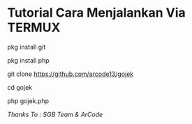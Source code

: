 # Tutorial Cara Menjalankan Via TERMUX

pkg install git

pkg install php

git clone https://github.com/arcode13/gojek

cd gojek

php gojek.php

 _Thanks To : SGB Team & ArCode_
